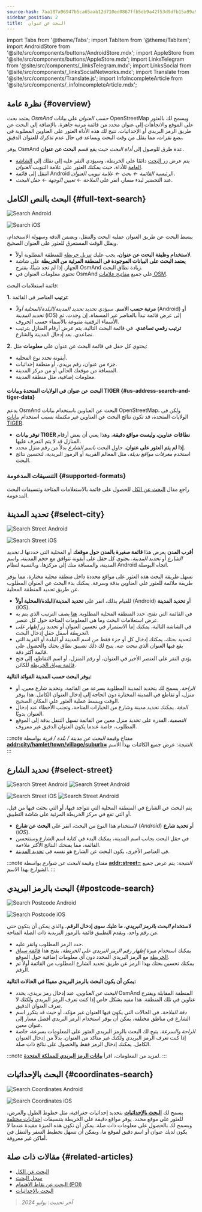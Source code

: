 ```yaml
---
source-hash: 7aa187a96947b5ca65aab12d710ed0867ffb5db9a42f53d9dfb15a99a9107f74
sidebar_position: 2
title:  البحث عن عنوان
---
```

import Tabs from '@theme/Tabs';
import TabItem from '@theme/TabItem';
import AndroidStore from '@site/src/components/buttons/AndroidStore.mdx';
import AppleStore from '@site/src/components/buttons/AppleStore.mdx';
import LinksTelegram from '@site/src/components/_linksTelegram.mdx';
import LinksSocial from '@site/src/components/_linksSocialNetworks.mdx';
import Translate from '@site/src/components/Translate.js';
import InfoIncompleteArticle from '@site/src/components/_infoIncompleteArticle.mdx';


<InfoIncompleteArticle/>

## نظرة عامة {#overview}

يعتمد *بحث OsmAnd حسب العنوان* على بيانات OpenStreetMap ويسمح لك بالعثور على الموقع والاتجاهات إلى عنوان محدد من قائمة مرتبة جاهزة، بالإضافة إلى البحث عن طريق الرمز البريدي أو الإحداثيات. تتيح لك هذه الأداة العثور على العناوين المطلوبة في بضع نقرات، مما يقلل من وقت البحث ويساعد في حال عدم تذكرك للعنوان الدقيق.

يوفر OsmAnd عدة طرق للوصول إلى *أداة البحث* حيث يقع قسم **البحث عن عنوان**.

- يتم عرض [زر البحث](../widgets/map-buttons.md#search) دائمًا على الخريطة، وسيؤدي النقر عليه إلى نقلك إلى [الشاشة العامة](#full-text-search) للأداة، حيث يمكنك العثور على علامة التبويب *العنوان*.
- انتقل إلى قائمة Android الرئيسية *القائمة ← بحث ← علامة تبويب العنوان*.
- عند التحضير لبدء مسار، انقر على *الملاحة ← تعيين الوجهة ← حقل البحث*.

## البحث بالنص الكامل {#full-text-search}

<Tabs groupId="operating-systems" queryString="operating-systems">

<TabItem value="android" label="Android">

![Search Android](@site/static/img/search/search_address_2_andr.png)

</TabItem>

<TabItem value="ios" label="iOS">

![Search iOS](@site/static/img/search/street_search_ios.png)

</TabItem>

</Tabs>

يبسط البحث عن طريق العنوان عملية البحث والتنقل، ويضمن الدقة وسهولة الاستخدام، ويقلل الوقت المستغرق للعثور على العنوان الصحيح.

- **لاستخدام وظيفة البحث عن عنوان،** يجب عليك [تنزيل خريطة](../start-with/download-maps.md) للمنطقة المطلوبة أولاً.
- **يعتمد البحث على البيانات الموجودة في المنطقة المرئية من الخريطة** على شاشة الجهاز. إذا لم تجد شيئًا، يقترح OsmAnd زيادة نطاق البحث.
- تحتوي معلومات العنوان في OsmAnd على جميع [مفاتيح علامات OSM](https://wiki.openstreetmap.org/w/index.php?title=Key:addr).

قائمة استعلامات البحث:

**1.** **ترتيب** العناصر في القائمة:

- **مرتبة حسب الاسم**. سيؤدي تحديد *تحديد المدينة/البلدة/المحلية أولاً* (Android) أو *تحديد المدينة* (iOS) إلى عرض قائمة تبدأ بالعناصر غير المسماة، إن وجدت، ثم الأسماء الرقمية متبوعة بالأسماء حسب الحروف.
- **ترتيب رقمي تصاعدي**. في قائمة البحث التالية، يتم عرض أرقام المنازل بترتيب تصاعدي، بعد إدخال المدينة والشارع.

**2.** يحتوي كل حقل في قائمة البحث عن عنوان على **معلومات** مثل:

- أيقونة تحدد نوع المحلية.
- جزء من عنوان، رقم بريدي، أو منطقة إحداثيات.
- المسافة من موقعك الحالي أو من مركز المدينة.
- معلومات إضافية، مثل منطقة المدينة.

#### البحث عن عنوان في الولايات المتحدة وبيانات TIGER {#us-address-search-and-tiger-data}

يدعم OsmAnd البحث عن العناوين باستخدام بيانات OpenStreetMap، ولكن في الولايات المتحدة، قد تكون نتائج البحث عن العناوين غير مكتملة بسبب استخدام [بيانات TIGER](https://wiki.openstreetmap.org/wiki/TIGER).

- **توفر بيانات TIGER نطاقات عناوين، وليست مواقع دقيقة**، وهذا يعني أن بعض أرقام المنازل قد لا يتم التعرف عليها.
- **إذا لم يتم العثور على عنوان**، حاول البحث *باسم الشارع* بدلاً من رقم منزل محدد.
- استخدم *معرفات مواقع بديلة*، مثل المعالم القريبة أو الرموز البريدية، لتحسين نتائج البحث.

### التنسيقات المدعومة {#supported-formats}

راجع مقال [البحث عن الكل](./search-all.md#basic-queries) للحصول على قائمة بالاستعلامات المتاحة وتنسيقات البحث المدعومة.

## تحديد المدينة {#select-city}

<Tabs groupId="operating-systems" queryString="operating-systems">

<TabItem value="android" label="Android">

![Search Street Android](@site/static/img/search/town_search_android.png)

</TabItem>

<TabItem value="ios" label="iOS">

![Search Street iOS](@site/static/img/search/town_search_ios.png)

</TabItem>

</Tabs>

**أقرب المدن**
    يعرض هذا **قائمة صغيرة بالمدن حول موقعك** أو المحلية التي حددتها لـ *تحديد الشارع* أو *تحديد المدينة*. يحتوي كل حقل على أيقونة تتوافق مع حجم المدينة، واسم المدينة، والمسافة منك إلى مركزها، وبالنسبة لنظام Android اتجاه البوصلة.

تسهل طريقة البحث هذه العثور على مواقع محددة داخل منطقة محلية مختارة، مما يوفر طريقة ملائمة للعثور على العناوين بدقة وسرعة. يمكنك بدء البحث عن العنوان المطلوب عن طريق تحديد المنطقة المحلية.

- للقيام بذلك، انقر على **تحديد المدينة/البلدة/المحلية أولاً** (Android) أو **تحديد المدينة** (iOS).
- في القائمة التي تفتح، حدد المنطقة المحلية المطلوبة. [هنا](#full-text-search) يصف الترتيب الذي يتم به عرض استعلامات البحث وما هي المعلومات المتاحة حول كل عنصر.
- في الشاشة التالية، يمكنك إما الاستمرار في تحسين العنوان أو تحديد زر *إظهار على الخريطة* أسفل حقل إدخال البحث.
- لتحديد بحثك، يمكنك إدخال كل أو جزء فقط من اسم المدينة أو البلدة أو القرية التي يقع فيها العنوان الذي تبحث عنه. يتيح لك ذلك تضييق نطاق بحثك والحصول على قائمة أكثر دقة.
- يؤدي النقر على العنصر الأخير في العنوان، أو رقم المنزل، أو اسم التقاطع، إلى فتح [قائمة سياق الخريطة](../map/map-context-menu.md#select-an-object-single-tap) للكائن.

**يوفر البحث حسب المدينة الفوائد التالية:**

- *الراحة*. يسمح لك بتحديد المدينة المطلوبة بسرعة من القائمة، وتحديد شارع معين، أو منزل، أو تقاطع في المدينة المختارة دون الحاجة إلى إدخال العنوان الكامل. هذا يوفر الوقت ويبسط عملية العثور على المكان الصحيح.
- *الدقة.* يمكنك تحديد مدينة وشارع من الخيارات المتاحة، وتجنب الأخطاء عند إدخال العنوان يدويًا.
- *التصفية.* القدرة على تحديد منزل معين من القائمة تسهل التنقل بدقة إلى الموقع المطلوب، خاصة عندما يكون العنوان الدقيق غير معروف.

:::note مفتاح وقيمة
*البحث عن مدينة / بلدة / قرية* بواسطة [**addr:city/hamlet/town/village/suburb=**](https://wiki.openstreetmap.org/w/index.php?title=Key:addr)
*النتيجة*: عرض جميع الكائنات بهذا الاسم.
:::

## تحديد الشارع {#select-street}

<Tabs groupId="operating-systems" queryString="operating-systems">

<TabItem value="android" label="Android">

![Search Street Android](@site/static/img/search/street_search.png) ![Search Street Android](@site/static/img/search/street_search_1.png)

</TabItem>

<TabItem value="ios" label="iOS">

![Search Street iOS](@site/static/img/search/address_street_search_3_ios.png) ![Search Street Android](@site/static/img/search/address_street_search_4_ios.png)

</TabItem>

</Tabs>

يتم البحث عن الشارع في المنطقة المحلية التي تتواجد فيها، أو التي بحثت فيها من قبل، أو التي تقع في مركز الخريطة المرئية على شاشة التطبيق.

- لاستخدام هذا النوع من البحث، انقر على **البحث عن شارع** (*Android*) أو **تحديد شارع** (*iOS*).
- في حقل البحث بجانب اسم المدينة، يمكنك البدء في كتابة اسم الشارع وستتحسن القائمة، مما يمنحك النتائج الأكثر ملاءمة.
- في العناصر الأخرى، يكون البحث عن الشارع هو نفسه في [تحديد المدينة](#select-city).

:::note مفتاح وقيمة
*البحث عن شوارع* بواسطة [**addr:street=**](https://wiki.openstreetmap.org/w/index.php?title=Key:addr)
*النتيجة*: يتم عرض جميع الشوارع بهذا الاسم.
:::

## البحث بالرمز البريدي {#postcode-search}

<Tabs groupId="operating-systems" queryString="operating-systems">

<TabItem value="android" label="Android">

![Search Postcode Android](@site/static/img/search/postcode_android.png)

</TabItem>

<TabItem value="ios" label="iOS">

![Search Postcode iOS](@site/static/img/search/postcode_ios.png)

</TabItem>

</Tabs>

**لاستخدام *البحث بالرمز البريدي*، ما عليك سوى إدخال الرقم**، والذي يمكن أن يتكون حتى من رقم واحد، ويقدم التطبيق قائمة بالرموز البريدية ذات الصلة المتاحة.

- حدد الرمز المطلوب وانقر عليه.
- يمكنك استخدام ميزة *إظهار رقم الرمز البريدي على الخريطة*. يفتح هذا [قائمة سياق الخريطة](../map/map-context-menu.md#select-an-object-single-tap) مع الرمز البريدي المحدد دون أي معلومات إضافية حول الموقع.
- يمكنك تحسين بحثك بهذا الرمز عن طريق تحديد الشارع المطلوب من القائمة أولاً ثم الرقم.

**يمكن أن يكون البحث بالرمز البريدي مفيدًا في الحالات التالية:**

- *البحث عن العناوين*. عند إدخال رمز بريدي، يحدد OsmAnd المنطقة المقابلة ويقترح عناوين في تلك المنطقة. هذا مفيد بشكل خاص إذا كنت تعرف الرمز البريدي ولكنك لا تعرف العنوان الدقيق.
- *دقة الملاحة*. في الحالات التي يكون فيها العنوان غير مؤكد، أو حيث قد يتكرر اسم الشارع في مناطق مختلفة، يمكن أن يوفر استخدام الرمز البريدي أفضل مسار إلى عنوان معين.
- *الراحة والسرعة*. يتيح لك البحث بالرمز البريدي العثور على المعلومات بسرعة، خاصة إذا كنت تعرف الرمز البريدي ولكنك غير متأكد من العنوان. بدلاً من إدخال العنوان الكامل، يمكنك إدخال الرمز فقط والحصول على نتائج ذات صلة.

:::note
لمزيد من المعلومات، اقرأ **[بيانات الرمز البريدي للمملكة المتحدة](https://github.com/hvdwolf/OsmAnd-UKpostcodes/releases)**.
:::

## البحث بالإحداثيات {#coordinates-search}

<Tabs groupId="operating-systems" queryString="operating-systems">

<TabItem value="android" label="Android">

![Search Coordinates Android](@site/static/img/search/coordinates_search_android.png)

</TabItem>

<TabItem value="ios" label="iOS">

![Search Coordinates iOS](@site/static/img/search/coordinates_search_ios.png)

</TabItem>

</Tabs>

يسمح لك [**البحث بالإحداثيات**](../search/search-coordinates.md) بتحديد إحداثيات جغرافية، مثل خطوط الطول والعرض، للعثور على موقع محدد. يوفر مواقع دقيقة على الخريطة بتنسيقات [إحداثيات مختلفة](../search/search-coordinates.md#coordinates-search) ويسمح لك بالحصول على معلومات ذات صلة. يمكن أن تكون هذه الميزة مفيدة عندما لا يكون لديك عنوان أو اسم دقيق لموقع ما، ويمكن أن تسهل تخطيط السفر والتنقل في أماكن غير معروفة.

## مقالات ذات صلة {#related-articles}

- [البحث عن الكل](./search-all.md)
- [سجل البحث](./search-history.md)
- [البحث عن نقاط الاهتمام (POI)](./search-poi.md)
- [البحث بالإحداثيات](./search-coordinates.md)

> *آخر تحديث: يوليو 2024*